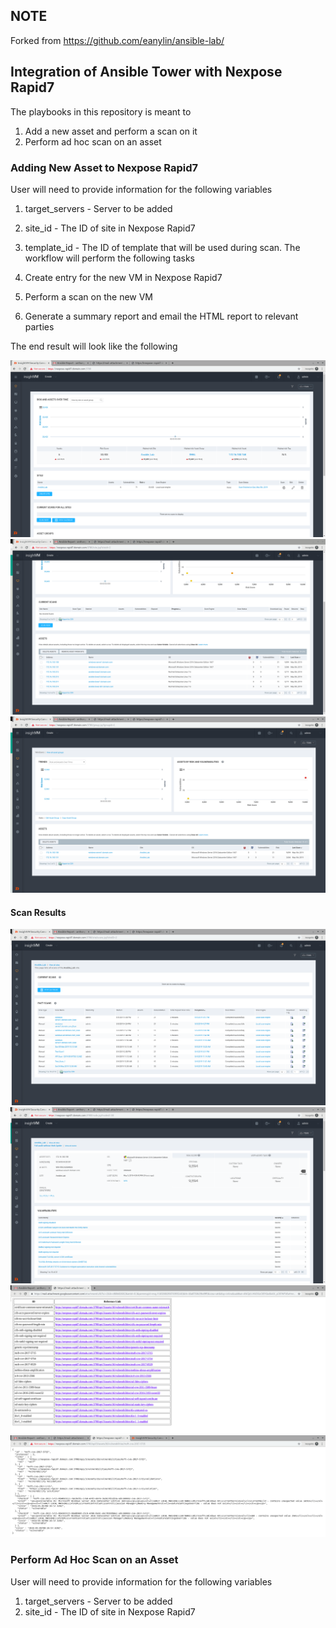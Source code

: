 ## NOTE
Forked from https://github.com/eanylin/ansible-lab/


## Integration of Ansible Tower with Nexpose Rapid7

The playbooks in this repository is meant to

1. Add a new asset and perform a scan on it
2. Perform ad hoc scan on an asset

### Adding New Asset to Nexpose Rapid7

User will need to provide information for the following variables

1. target_servers - Server to be added
2. site_id - The ID of site in Nexpose Rapid7
3. template_id - The ID of template that will be used during scan.
The workflow will perform the following tasks

1. Create entry for the new VM in Nexpose Rapid7
2. Perform a scan on the new VM
3. Generate a summary report and email the HTML report to relevant parties

The end result will look like the following

![Alt text](images/Dashboard_After_Adding_VM.png "Dashboard After Adding windows-server1.domain.com")
![Alt text](images/Asset_List_after_Adding_VM.png "Asset List After Adding windows-server1.domain.com")
![Alt text](images/windows_asset_group_after_adding_vm.png "Add windows-server1.domain.com to windows_asset_group")

#### Scan Results

![Alt text](images/Scan_Summary.png "Scan Summary for windows-server1.domain.com")
![Alt text](images/VM_Vulnerabilities.png "List of Vulnerabilities for windows-server1.domain.com")
![Alt text](images/Email_Attachment.png "Email Attachment for the scan results of windows-server1.domain.com")
![Alt text](images/CVE_Expanded_Information.png "Expanded CVE Information for windows-server1.domain.com")


### Perform Ad Hoc Scan on an Asset

User will need to provide information for the following variables

1. target_servers - Server to be added
2. site_id - The ID of site in Nexpose Rapid7
